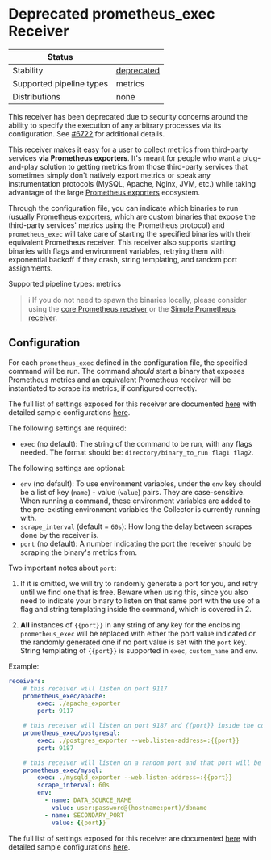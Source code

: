 # Deprecated prometheus_exec Receiver

| Status                   |              |
| ------------------------ | ------------ |
| Stability                | [deprecated] |
| Supported pipeline types | metrics      |
| Distributions            | none         |

This receiver has been deprecated due to security concerns around the ability to specify the execution of
any arbitrary processes via its configuration. See [#6722](https://github.com/open-telemetry/opentelemetry-collector-contrib/issues/6722) for additional details.

This receiver makes it easy for a user to collect metrics from third-party
services **via Prometheus exporters**. It's meant for people who want a
plug-and-play solution to getting metrics from those third-party services
that sometimes simply don't natively export metrics or speak any
instrumentation protocols (MySQL, Apache, Nginx, JVM, etc.) while taking
advantage of the large [Prometheus
exporters](https://prometheus.io/docs/instrumenting/exporters/) ecosystem.

Through the configuration file, you can indicate which binaries to run
(usually [Prometheus
exporters](https://prometheus.io/docs/instrumenting/exporters/), which are
custom binaries that expose the third-party services' metrics using the
Prometheus protocol) and `prometheus_exec` will take care of starting the
specified binaries with their equivalent Prometheus receiver. This receiver
also supports starting binaries with flags and environment variables,
retrying them with exponential backoff if they crash, string templating, and
random port assignments.

Supported pipeline types: metrics

> :information_source: If you do not need to spawn the binaries locally,
please consider using the [core Prometheus
receiver](../prometheusreceiver)
or the [Simple Prometheus
receiver](../simpleprometheusreceiver).

## Configuration

For each `prometheus_exec` defined in the configuration file, the specified
command will be run. The command *should* start a binary that exposes
Prometheus metrics and an equivalent Prometheus receiver will be instantiated
to scrape its metrics, if configured correctly.

The full list of settings exposed for this receiver are documented [here](./config.go)
with detailed sample configurations [here](./testdata/config.yaml).

The following settings are required:

- `exec` (no default): The string of the command to be run, with any flags
needed. The format should be: `directory/binary_to_run flag1 flag2`.

The following settings are optional:

- `env` (no default): To use environment variables, under the `env` key
should be a list of key (`name`) - value (`value`) pairs. They are
case-sensitive. When running a command, these environment variables are added
to the pre-existing environment variables the Collector is currently running
with.
- `scrape_interval` (default = `60s`): How long the delay between scrapes
done by the receiver is.
- `port` (no default): A number indicating the port the receiver should be
scraping the binary's metrics from.

Two important notes about `port`:

1. If it is omitted, we will try to randomly generate a port
for you, and retry until we find one that is free. Beware when using this,
since you also need to indicate your binary to listen on that same port with
the use of a flag and string templating inside the command, which is covered
in 2.

2. **All** instances of `{{port}}` in any string of any key for the enclosing
`prometheus_exec` will be replaced with either the port value indicated or
the randomly generated one if no port value is set with the `port` key.
String templating of `{{port}}` is supported in `exec`, `custom_name` and
`env`.

Example:

```yaml
receivers:
    # this receiver will listen on port 9117
    prometheus_exec/apache:
        exec: ./apache_exporter
        port: 9117

    # this receiver will listen on port 9187 and {{port}} inside the command will become 9187
    prometheus_exec/postgresql:
        exec: ./postgres_exporter --web.listen-address=:{{port}}
        port: 9187

    # this receiver will listen on a random port and that port will be substituting the {{port}} inside the command
    prometheus_exec/mysql:
        exec: ./mysqld_exporter --web.listen-address=:{{port}}
        scrape_interval: 60s
        env:
          - name: DATA_SOURCE_NAME
            value: user:password@(hostname:port)/dbname
          - name: SECONDARY_PORT
            value: {{port}}
```

The full list of settings exposed for this receiver are documented [here](./config.go)
with detailed sample configurations [here](./testdata/config.yaml).

[deprecated]:https://github.com/open-telemetry/opentelemetry-collector#deprecated
